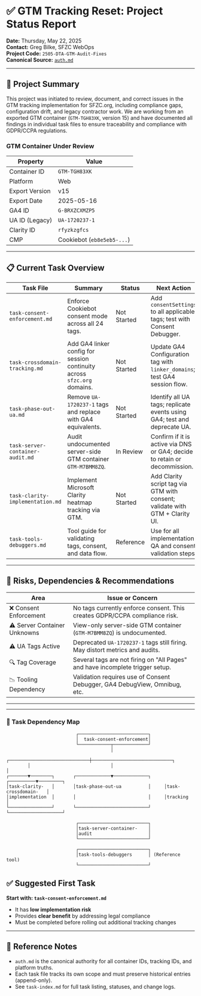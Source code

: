 
# ✅ GTM Tracking Reset: Project Status Report  
**Date:** Thursday, May 22, 2025  
**Contact:** Greg Bilke, SFZC WebOps  
**Project Code:** `2505-DTA-GTM-Audit-Fixes`  
**Canonical Source:** [`auth.md`](auth.md)  

---

## 📌 Project Summary

This project was initiated to review, document, and correct issues in the GTM tracking implementation for SFZC.org, including compliance gaps, configuration drift, and legacy contractor work. We are working from an exported GTM container (`GTM-TGH83XK`, version 15) and have documented all findings in individual task files to ensure traceability and compliance with GDPR/CCPA regulations.

### GTM Container Under Review
| Property         | Value               |
|------------------|---------------------|
| Container ID     | `GTM-TGH83XK`       |
| Platform         | Web                 |
| Export Version   | v15                 |
| Export Date      | 2025-05-16          |
| GA4 ID           | `G-BRXZCXMZP5`      |
| UA ID (Legacy)   | `UA-1720237-1`      |
| Clarity ID       | `rfyzkzgfcs`        |
| CMP              | Cookiebot (`eb8e5eb5-...`) |

---

## 📋 Current Task Overview

| Task File                          | Summary                                                                 | Status       | Next Action                                                                 |
|-----------------------------------|-------------------------------------------------------------------------|--------------|------------------------------------------------------------------------------|
| `task-consent-enforcement.md`     | Enforce Cookiebot consent mode across all 24 tags.                      | Not Started  | Add `consentSettings` to all applicable tags; test with Consent Debugger.   |
| `task-crossdomain-tracking.md`    | Add GA4 linker config for session continuity across `sfzc.org` domains. | Not Started  | Update GA4 Configuration tag with `linker_domains`; test GA4 session flow.  |
| `task-phase-out-ua.md`            | Remove `UA-1720237-1` tags and replace with GA4 equivalents.            | Not Started  | Identify all UA tags; replicate events using GA4; test and deprecate UA.    |
| `task-server-container-audit.md`  | Audit undocumented server-side GTM container `GTM-M7BMM8ZQ`.            | In Review    | Confirm if it is active via DNS or GA4; decide to retain or decommission.   |
| `task-clarity-implementation.md`  | Implement Microsoft Clarity heatmap tracking via GTM.            | Not Started  | Add Clarity script tag via GTM with consent; validate with GTM + Clarity UI. |
| `task-tools-debuggers.md`         | Tool guide for validating tags, consent, and data flow.                 | Reference    | Use for all implementation QA and consent validation steps.                 |

---

## 🚩 Risks, Dependencies & Recommendations

| Area                        | Issue or Concern                                                                 |
|-----------------------------|----------------------------------------------------------------------------------|
| ❌ Consent Enforcement       | No tags currently enforce consent. This creates GDPR/CCPA compliance risk.      |
| ⚠️ Server Container Unknowns | View-only server-side GTM container (`GTM-M7BMM8ZQ`) is undocumented.            |
| ⚠️ UA Tags Active            | Deprecated `UA-1720237-1` tags still firing. May distort metrics and audits.    |
| 🔍 Tag Coverage              | Several tags are not firing on "All Pages" and have incomplete trigger setup.   |
| 📉 Tooling Dependency        | Validation requires use of Consent Debugger, GA4 DebugView, Omnibug, etc.       |

---


---

### 📌 Task Dependency Map

```plaintext
                          ┌──────────────────────────┐
                          │  task-consent-enforcement│
                          └────────────┬─────────────┘
                                       │
        ┌──────────────────────────────┼──────────────────────────────┐
        │                              │                              │
┌───────▼────────┐       ┌─────────────▼─────────────┐     ┌──────────▼─────────┐
│task-clarity-   │       │task-phase-out-ua          │     │task-crossdomain-   │
│implementation  │       │                           │     │tracking            │
└────────────────┘       └───────────────────────────┘     └────────────────────┘

                          ┌──────────────────────────┐
                          │task-server-container-    │
                          │audit                     │
                          └──────────────────────────┘

                          ┌──────────────────────────┐
                          │task-tools-debuggers      │ (Reference tool)
                          └──────────────────────────┘
```

## ✅ Suggested First Task

**Start with: `task-consent-enforcement.md`**

- It has **low implementation risk**
- Provides **clear benefit** by addressing legal compliance
- Must be completed before rolling out additional tracking changes

---

## 📎 Reference Notes

- `auth.md` is the canonical authority for all container IDs, tracking IDs, and platform truths.
- Each task file tracks its own scope and must preserve historical entries (append-only).
- See `task-index.md` for full task listing, statuses, and change logs.